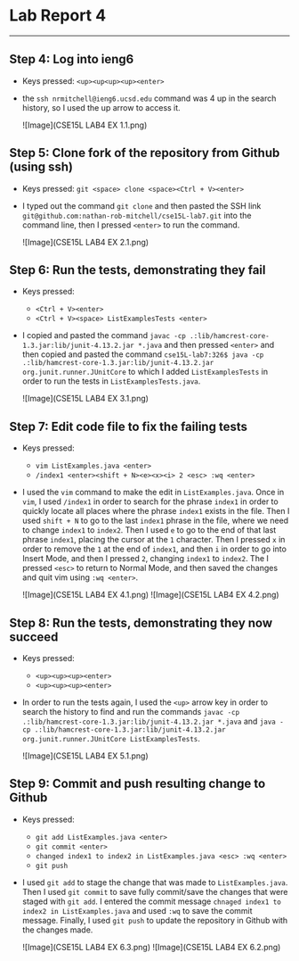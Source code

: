 # Lab Report 4
---
## Step 4: Log into ieng6
  - Keys pressed: `<up><up<up><up><enter>`
  - the `ssh nrmitchell@ieng6.ucsd.edu` command was 4 up in the search history, so I used the up arrow to access it.

    ![Image](CSE15L LAB4 EX 1.1.png)

## Step 5: Clone fork of the repository from Github (using ssh)
  - Keys pressed: `git <space> clone <space><Ctrl + V><enter>`
  - I typed out the command `git clone` and then pasted the SSH link `git@github.com:nathan-rob-mitchell/cse15L-lab7.git`
    into the command line, then I pressed `<enter>` to run the command.

    ![Image](CSE15L LAB4 EX 2.1.png)

## Step 6: Run the tests, demonstrating they fail
  - Keys pressed:
      - `<Ctrl + V><enter>`
      - `<Ctrl + V><space> ListExamplesTests <enter>`
  - I copied and pasted the command `javac -cp .:lib/hamcrest-core-1.3.jar:lib/junit-4.13.2.jar *.java` and then pressed `<enter>`
    and then copied and pasted the command `cse15L-lab7:326$ java -cp .:lib/hamcrest-core-1.3.jar:lib/junit-4.13.2.jar org.junit.runner.JUnitCore`
    to which I added `ListExamplesTests` in order to run the tests in `ListExamplesTests.java`.

    ![Image](CSE15L LAB4 EX 3.1.png)

## Step 7: Edit code file to fix the failing tests
  - Keys pressed:
      - `vim ListExamples.java <enter>`
      - `/index1 <enter><shift + N><e><x><i> 2 <esc> :wq <enter>`
  - I used the `vim` command to make the edit in `ListExamples.java`. Once in `vim`, I used `/index1` in order to search
    for the phrase `index1` in order to quickly locate all places where the phrase `index1` exists in the file. Then I used
    `shift + N` to go to the last `index1` phrase in the file, where we need to change `index1` to `index2`. Then I used `e` to
    go to the end of that last phrase `index1`, placing the cursor at the `1` character. Then I pressed `x` in order to remove
    the `1` at the end of `index1`, and then `i` in order to go into Insert Mode, and then I pressed `2`, changing `index1` to
    `index2`. The I pressed `<esc>` to return to Normal Mode, and then saved the changes and quit vim using `:wq <enter>`.

    ![Image](CSE15L LAB4 EX 4.1.png)
    ![Image](CSE15L LAB4 EX 4.2.png)

## Step 8: Run the tests, demonstrating they now succeed
  - Keys pressed:
      - `<up><up><up><enter>`
      - `<up><up><up><enter>`
  - In order to run the tests again, I used the `<up>` arrow key in order to search the history to find and run the commands
    `javac -cp .:lib/hamcrest-core-1.3.jar:lib/junit-4.13.2.jar *.java` and
    `java -cp .:lib/hamcrest-core-1.3.jar:lib/junit-4.13.2.jar org.junit.runner.JUnitCore ListExamplesTests`.

     ![Image](CSE15L LAB4 EX 5.1.png)

## Step 9: Commit and push resulting change to Github
  - Keys pressed:
      - `git add ListExamples.java <enter>`
      - `git commit <enter>`
      - `changed index1 to index2 in ListExamples.java <esc> :wq <enter>`
      - `git push`
  - I used `git add` to stage the change that was made to `ListExamples.java`. Then I used `git commit` to save fully commit/save the
    changes that were staged with `git add`. I entered the commit message `chnaged index1 to index2 in ListExamples.java` and used `:wq`
    to save the commit message. Finally, I used `git push` to update the repository in Github with the changes made.

    ![Image](CSE15L LAB4 EX 6.3.png)
    ![Image](CSE15L LAB4 EX 6.2.png)
